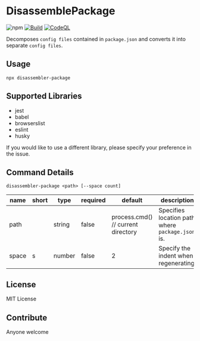 # DisassemblePackage
![npm](https://img.shields.io/npm/dw/disassemble-package)
[![Build](https://github.com/tanmen/disassemble-package/actions/workflows/build.yml/badge.svg)](https://github.com/tanmen/disassemble-package/actions/workflows/build.yml)
[![CodeQL](https://github.com/tanmen/disassemble-package/actions/workflows/codeql-analysis.yml/badge.svg)](https://github.com/tanmen/disassemble-package/actions/workflows/codeql-analysis.yml)

Decomposes `config files` contained in `package.json` and converts it into separate `config files`.

## Usage
```shell
npx disassembler-package
```

## Supported Libraries
- jest
- babel
- browserslist
- eslint
- husky

If you would like to use a different library, please specify your preference in the issue.

## Command Details
```shell
disassembler-package <path> [--space count]
```
| name  | short | type   | required | default                            | description                                      | 
| ----- | ----- | ------ | -------- | ---------------------------------- | ------------------------------------------------ | 
| path  |       | string | false    | process.cmd() // current directory | Specifies location path where `package.json` is. | 
| space | s     | number | false    | 2                                  | Specify the indent when regenerating.            | 
## License
MIT License

## Contribute
Anyone welcome
